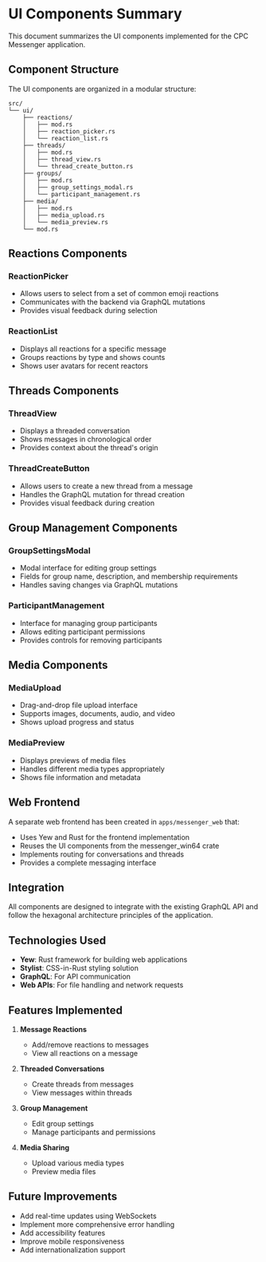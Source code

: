 # UI Components Summary

This document summarizes the UI components implemented for the CPC Messenger application.

## Component Structure

The UI components are organized in a modular structure:

```
src/
└── ui/
    ├── reactions/
    │   ├── mod.rs
    │   ├── reaction_picker.rs
    │   └── reaction_list.rs
    ├── threads/
    │   ├── mod.rs
    │   ├── thread_view.rs
    │   └── thread_create_button.rs
    ├── groups/
    │   ├── mod.rs
    │   ├── group_settings_modal.rs
    │   └── participant_management.rs
    ├── media/
    │   ├── mod.rs
    │   ├── media_upload.rs
    │   └── media_preview.rs
    └── mod.rs
```

## Reactions Components

### ReactionPicker
- Allows users to select from a set of common emoji reactions
- Communicates with the backend via GraphQL mutations
- Provides visual feedback during selection

### ReactionList
- Displays all reactions for a specific message
- Groups reactions by type and shows counts
- Shows user avatars for recent reactors

## Threads Components

### ThreadView
- Displays a threaded conversation
- Shows messages in chronological order
- Provides context about the thread's origin

### ThreadCreateButton
- Allows users to create a new thread from a message
- Handles the GraphQL mutation for thread creation
- Provides visual feedback during creation

## Group Management Components

### GroupSettingsModal
- Modal interface for editing group settings
- Fields for group name, description, and membership requirements
- Handles saving changes via GraphQL mutations

### ParticipantManagement
- Interface for managing group participants
- Allows editing participant permissions
- Provides controls for removing participants

## Media Components

### MediaUpload
- Drag-and-drop file upload interface
- Supports images, documents, audio, and video
- Shows upload progress and status

### MediaPreview
- Displays previews of media files
- Handles different media types appropriately
- Shows file information and metadata

## Web Frontend

A separate web frontend has been created in `apps/messenger_web` that:

- Uses Yew and Rust for the frontend implementation
- Reuses the UI components from the messenger_win64 crate
- Implements routing for conversations and threads
- Provides a complete messaging interface

## Integration

All components are designed to integrate with the existing GraphQL API and follow the hexagonal architecture principles of the application.

## Technologies Used

- **Yew**: Rust framework for building web applications
- **Stylist**: CSS-in-Rust styling solution
- **GraphQL**: For API communication
- **Web APIs**: For file handling and network requests

## Features Implemented

1. **Message Reactions**
   - Add/remove reactions to messages
   - View all reactions on a message

2. **Threaded Conversations**
   - Create threads from messages
   - View messages within threads

3. **Group Management**
   - Edit group settings
   - Manage participants and permissions

4. **Media Sharing**
   - Upload various media types
   - Preview media files

## Future Improvements

- Add real-time updates using WebSockets
- Implement more comprehensive error handling
- Add accessibility features
- Improve mobile responsiveness
- Add internationalization support